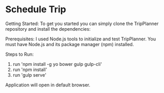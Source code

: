 # Schedule Trip

Getting Started: 
To get you started you can simply clone the TripPlanner repository and install the dependencies:

Prerequisites: 
I used Node.js tools to initialize and test TripPlanner. You must have Node.js and its package manager (npm) installed.

Steps to Run: 
1. run 'npm install -g yo bower gulp gulp-cli' 
2. run 'npm install' 
3. run 'gulp serve'

Application will open in default browser.
